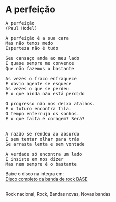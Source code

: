 # A perfeição

<pre>
A perfeição
(Paul Hodel) 

A perfeição é a sua cara
Mas não temos medo
Esperteza não é tudo

Seu cansaço anda ao meu lado
E quase sempre me convence
Que não fazemos o bastante

As vezes o fraco enfraquece
É obvio agente se esquece
As vezes o que se perdeu
É o que ainda não está perdido

O progresso não nos deixa atalhos.
E o futuro encontra fila.
O tempo enferruja os sonhos.
E o que falta é coragem? Será?


A razão se rendeu ao absurdo
E sem tentar olhar para trás
Se arrasta lenta e sem vontade

A verdade só encontra um lado
E insiste em nos dizer
Mas nem sempre é o bastante
</pre>

Baixe o disco na integra em:<br>
[Disco completo da banda de rock BASE](https://base.mus.br)<br><br>

Rock nacional, Rock, Bandas novas, Novas bandas
